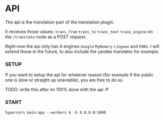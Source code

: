# API
The api is the translation part of the translation plugin.

It recieves those values: `trans_from` `trans_to` `trans_text` `trans_engine` on the `/translate` route as a POST request.

Right now the api only has 4 engines `Google` `MyMemory` `Linguee` and `PONS`.
I will extend those in the future, to also include the yandex translator for example.

### SETUP
If you want to setup the api for whatever reason (for example if the public one is slow or straight up unaviable), you are free to do so.

TODO: write this after im 100% done with the api :P

### START
`hypercorn main:app --workers 6 -b 0.0.0.0:5000`
